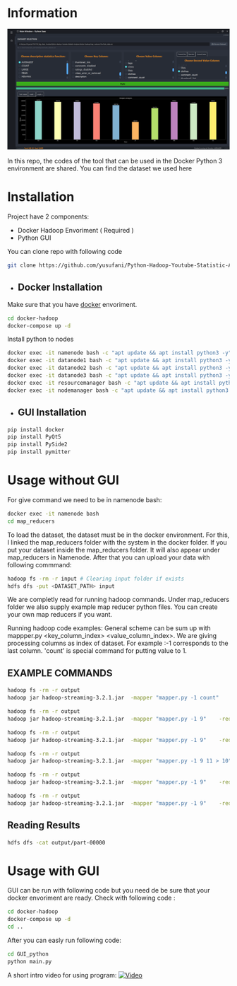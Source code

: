 # Information
[![Intro](images/intro.png)](images/intro.png)

In this repo, the codes of the tool that can be used in the Docker Python 3 environment are shared. You can find the dataset we used here


# Installation

Project have 2 components:
- Docker Hadoop Envoriment ( Required )
- Python GUI 

You can clone repo with following code 
```sh
git clone https://github.com/yusufani/Python-Hadoop-Youtube-Statistic-Analyzer.git
```

- ## Docker Installation
Make sure that you have [docker](https://docs.docker.com/engine/install/ubuntu/) envoriment.
```sh
cd docker-hadoop
docker-compose up -d 
```
Install python to nodes
```sh
docker exec -it namenode bash -c "apt update && apt install python3 -y"
docker exec -it datanode1 bash -c "apt update && apt install python3 -y"
docker exec -it datanode2 bash -c "apt update && apt install python3 -y"
docker exec -it datanode3 bash -c "apt update && apt install python3 -y"
docker exec -it resourcemanager bash -c "apt update && apt install python3 -y"
docker exec -it nodemanager bash -c "apt update && apt install python3 -y"
```

- ## GUI Installation
```sh
pip install docker
pip install PyQt5
pip install PySide2
pip install pymitter
```

# Usage without GUI
For give command we need to be in namenode bash:
```sh
docker exec -it namenode bash
cd map_reducers
```
To load the dataset, the dataset must be in the docker environment. For this, I linked the map_reducers folder with the system in the docker folder. If you put your dataset inside the map_reducers folder. It will also appear under map_reducers in Namenode. After that you can upload your data with following commmand:
```sh
hadoop fs -rm -r input # Clearing input folder if exists
hdfs dfs -put <DATASET_PATH> input
```

We are completly read for running hadoop commands. Under map_reducers folder we also supply example map reducer python files. You can create your own map reducers if you want.

Running hadoop code examples: 
General scheme can be sum up with mappper.py <key_column_index> <value_column_index>. We are giving processing columns as index of dataset. For example :-1 corresponds to the last column. 'count' is special command for putting value to 1.


## EXAMPLE COMMANDS
```sh
hadoop fs -rm -r output
hadoop jar hadoop-streaming-3.2.1.jar  -mapper "mapper.py -1 count"    -reducer reducer.py -input input -output output -file DS_COUNT/mapper.py -file DS_COUNT/reducer.py

```
```sh
hadoop fs -rm -r output
hadoop jar hadoop-streaming-3.2.1.jar  -mapper "mapper.py -1 9"    -reducer reducer.py -input input -output output -file DS_MIN-MAX/mapper.py -file DS_MIN-MAX/reducer.py
```
```sh
hadoop fs -rm -r output
hadoop jar hadoop-streaming-3.2.1.jar  -mapper "mapper.py -1 9"    -reducer reducer.py -input input -output output -file DS_MEAN/mapper.py -file DS_MEAN/reducer.py
```

```sh
hadoop fs -rm -r output
hadoop jar hadoop-streaming-3.2.1.jar  -mapper "mapper.py -1 9 11 > 10"    -reducer reducer.py -input input -output output -file DS_AVERAGEIF/mapper.py -file DS_AVERAGEIF/reducer.py
```

```sh
hadoop fs -rm -r output
hadoop jar hadoop-streaming-3.2.1.jar  -mapper "mapper.py -1 9"    -reducer "reducer.py 1" -input input -output output -file DS_LARGE/mapper.py -file DS_LARGE/reducer.py
```
```sh
hadoop fs -rm -r output
hadoop jar hadoop-streaming-3.2.1.jar  -mapper "mapper.py -1 9"    -reducer reducer.py -input input -output output -file DS_WORD-COUNT/mapper.py -file DS_WORD-COUNT/reducer.py
```

## Reading Results 
```sh
hdfs dfs -cat output/part-00000
```

# Usage with GUI
GUI can be run with following code but you need de be sure that your docker envoriment are ready.
Check with following code :

```sh
cd docker-hadoop
docker-compose up -d 
cd ..
```

After you can easly run following code:
```sh
cd GUI_python
python main.py
```

A short intro video for using program:
[![Video](https://www.youtube.com/watch?v=Qfl47hRlPoA)](https://www.youtube.com/watch?v=Qfl47hRlPoA)


